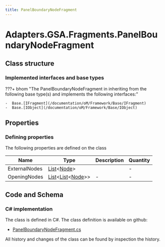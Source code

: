 ```yaml
---
title: PanelBoundaryNodeFragment
---
```


# Adapters.GSA.Fragments.PanelBoundaryNodeFragment



## Class structure

### Implemented interfaces and base types

???+ bhom "The PanelBoundaryNodeFragment in inheriting from the following base type(s) and implements the following interfaces:"

    -  Base.[IFragment](/documentation/oM/Framework/Base/IFragment)
    -  Base.[IObject](/documentation/oM/Framework/Base/IObject)


## Properties



### Defining properties

The following properties are defined on the class

| Name             | Type             | Description      | Quantity         |
|------------------|------------------|------------------|------------------|
| ExternalNodes | [List](https://learn.microsoft.com/en-us/dotnet/api/System.Collections.Generic.List-1?view=netstandard-2.0)&lt;[Node](/documentation/oM/Analytical/Structure/Elements/Node)&gt; |  | - |
| OpeningNodes | [List](https://learn.microsoft.com/en-us/dotnet/api/System.Collections.Generic.List-1?view=netstandard-2.0)&lt;[List](https://learn.microsoft.com/en-us/dotnet/api/System.Collections.Generic.List-1?view=netstandard-2.0)&lt;[Node](/documentation/oM/Analytical/Structure/Elements/Node)&gt;&gt; | - | - |


## Code and Schema

### C# implementation

The class is defined in C#. The class definition is available on github:

- [PanelBoundaryNodeFragment.cs](https://github.com/BHoM/GSA_Toolkit/blob/develop/GSA_oM/Fragments/PanelBoundaryNodeFragment.cs)

All history and changes of the class can be found by inspection the history.
